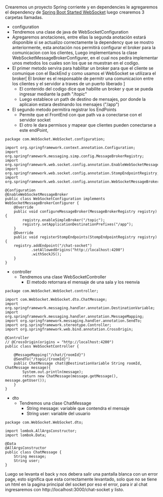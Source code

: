 Crearemos un proyecto Spring corriente y en dependencies le agregaremos el dependency de [Spring Boot Started WebSocket](https://mvnrepository.com/artifact/org.springframework.boot/spring-boot-starter-websocket/3.4.4) luego crearemos 3 carpetas llamadas.
- configuration
 - Tendremos una clase de java de WebSocketConfiguration
 - Agregaremos anotaciones, entre ellas la segunda anotación estará disponible si se actualizo correctamente la dependency que se mostro anteriormente, esta anotación nos permitirá configurar el broker para la comunicacion con los clientes, Luego implementamos la clase WebSocketMessageBrokerConfigurer, en el cual nos pedira implementar unos metodos los cuales son los que se muestran en el codigo.
 - El primer metodo servira para habilitar un broker para que el cliente se comunique con el BackEnd y como usamos el WebSocket se utilizara el broker[ El broker es el responsable de permitr una comunicacion entre los clientes y el servidor a traves de un puerto liberado ] 
	 - El contenido del codigo dice que habilite un broker y que se pueda ingresar mediante la path "/topic"
	 - Luego establece un path de destino de mensajes, por donde la aplicaion estara destinando los mensajes ("/app")
- El segundo metodo permitira registrar los EndPoints
	- Permite que el FrontEnd con que path va a conectarse con el servidor socket
	- El otro le dara permisos y mapear que clientes pueden conectarse a este endPoint, 
```
package com.WebSocket.WebSocket.configuration;  
  
import org.springframework.context.annotation.Configuration;  
import org.springframework.messaging.simp.config.MessageBrokerRegistry;  
import org.springframework.web.socket.config.annotation.EnableWebSocketMessageBroker;  
import org.springframework.web.socket.config.annotation.StompEndpointRegistry;  
import org.springframework.web.socket.config.annotation.WebSocketMessageBrokerConfigurer;  
  
@Configuration  
@EnableWebSocketMessageBroker  
public class WebSocketConfiguration implements WebSocketMessageBrokerConfigurer {  
    @Override  
    public void configureMessageBroker(MessageBrokerRegistry registry){  
        registry.enableSimpleBroker("/topic");  
        registry.setApplicationDestinationPrefixes("/app");  
    }  
    @Override  
    public void registerStompEndpoints(StompEndpointRegistry registry){  
    registry.addEndpoint("/chat-socket")  
            .setAllowedOrigins("http://localhost:4200")  
            .withSockJS();  
    }  
}
```
- controller
	- Tendremos una clase WebSocketController
		- El metodo retornara el mensaje de una sala y los reenvia 
```
package com.WebSocket.WebSocket.controller;  
  
import com.WebSocket.WebSocket.dto.ChatMessage;  
import org.springframework.messaging.handler.annotation.DestinationVariable;  
import org.springframework.messaging.handler.annotation.MessageMapping;  
import org.springframework.messaging.handler.annotation.SendTo;  
import org.springframework.stereotype.Controller;  
import org.springframework.web.bind.annotation.CrossOrigin;  
  
@Controller  
// @CrossOrigin(origins = "http://localhost:4200")  
public class WebSocketController {  
  
    @MessageMapping("/chat/{roomId}")  
    @SendTo("/topic/{roomId}")  
    public ChatMessage chat(@DestinationVariable String roomId, ChatMessage message){  
        System.out.println(message);  
        return new ChatMessage(message.getMessage(), message.getUser());  
    }  
}
```
- dto
	- Tendremos una clase ChatMessage
		- String message: variable que contendra el mensaje
		- String user: variable del usuario
```
package com.WebSocket.WebSocket.dto;  
  
import lombok.AllArgsConstructor;  
import lombok.Data;  
  
@Data  
@AllArgsConstructor  
public class ChatMessage {  
    String message;  
    String user;  
}
```

Luego se levanta el back y nos debera salir una pantalla blanca con un error page, esto significa que esta correctamente levantado, solo que no se tiene un html en la pagina principal del socket por eso el error, para ir al chat ingresaremos con http://localhost:3000/chat-socket y listo.